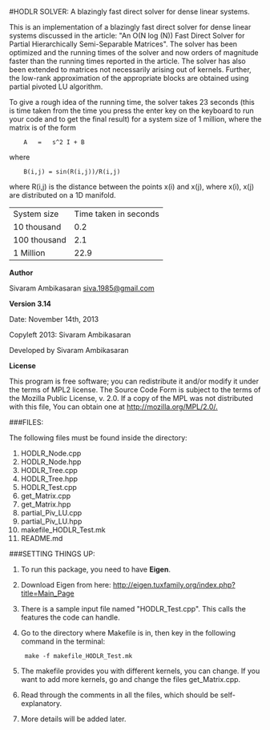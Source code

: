 #HODLR SOLVER: A blazingly fast direct solver for dense linear systems.

This is an implementation of a blazingly fast direct solver for dense linear systems discussed in the article: "An O(N log (N))  Fast Direct Solver for Partial Hierarchically Semi-Separable Matrices". The solver has been optimized and the running times of the solver and now orders of magnitude faster than the running times reported in the article. The solver has also been extended to matrices not necessarily arising out of kernels. Further, the low-rank approximation of the appropriate blocks are obtained using partial pivoted LU algorithm.

To give a rough idea of the running time, the solver takes 23 seconds (this is time taken from the time you press the enter key on the keyboard to run your code and to get the final result) for a system size of 1 million, where the matrix is of the form

		A	=	s^2 I + B

where

		B(i,j) = sin(R(i,j))/R(i,j)

where R(i,j) is the distance between the points x(i) and x(j), where x(i), x(j) are distributed on a 1D manifold.

<table>
    <tr>
        <td>System size</td> <td>Time taken in seconds</td>
    </tr>
    <tr>
	<td>10 thousand</td> <td>0.2</td>
    </tr>
    <tr>
	<td>100 thousand</td> <td>2.1</td>
    </tr>
    <tr>
	<td>1 Million</td> <td>22.9</td>
    </tr>
</table>

**Author**

Sivaram Ambikasaran <siva.1985@gmail.com>

**Version 3.14**

Date: November 14th, 2013

Copyleft 2013: Sivaram Ambikasaran

Developed by Sivaram Ambikasaran

**License**

This program is free software; you can redistribute it and/or modify it under the terms of MPL2 license. The Source Code Form is subject to the terms of the Mozilla Public License, v. 2.0. If a copy of the MPL was not distributed with this file, You can obtain one at <http://mozilla.org/MPL/2.0/.>

###FILES:

The following files must be found inside the directory:

1. HODLR_Node.cpp
2. HODLR_Node.hpp
3. HODLR_Tree.cpp
4. HODLR_Tree.hpp
5. HODLR_Test.cpp
6. get_Matrix.cpp
7. get_Matrix.hpp
8. partial_Piv_LU.cpp
9. partial_Piv_LU.hpp
10. makefile_HODLR_Test.mk
11. README.md

###SETTING THINGS UP:

1. To run this package, you need to have **Eigen**.

2. Download Eigen from here: <http://eigen.tuxfamily.org/index.php?title=Main_Page>

3. There is a sample input file named "HODLR_Test.cpp". This calls the features the code can handle.

4. Go to the directory where Makefile is in, then key in the following command in the terminal:

		make -f makefile_HODLR_Test.mk

5. The makefile provides you with different kernels, you can change. If you want to add more kernels, go and change the files get_Matrix.cpp.

6. Read through the comments in all the files, which should be self-explanatory.

7. More details will be added later.